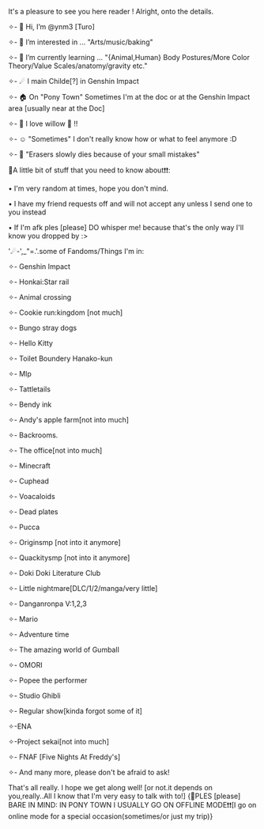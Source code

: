 It's a pleasure to see you here reader ! Alright, onto the details.

✧- 👋 Hi, I’m @ynm3 [Turo]

✧- 👀 I’m interested in ... "Arts/music/baking"

✧- 🌱 I’m currently learning ... "{Animal,Human} Body Postures/More Color Theory/Value Scales/anatomy/gravity etc."

✧- ☄ I main Childe[?] in Genshin Impact 

✧- 🏠 On "Pony Town" Sometimes I'm at the doc or at the Genshin Impact area [usually near at the Doc]

✧- 🌟 I love willow 🐇 !!

✧- ☺ "Sometimes" I don't really know how or what to feel anymore :D

✧- 🤯 "Erasers slowly dies because of your small mistakes"

📌A little bit of stuff that you need to know about❗❗: 

• I'm very random at times, hope you don't mind.

• I have my friend requests off and will not accept any unless I send one to you instead

• If I'm afk ples [please] DO whisper me! because that's the only way I'll know you dropped by :>

'☄-',_"=.'.some of Fandoms/Things I'm in:

✧-  Genshin Impact

✧- Honkai:Star rail

✧- Animal crossing

✧- Cookie run:kingdom [not much]

✧- Bungo stray dogs

✧- Hello Kitty

✧- Toilet Boundery Hanako-kun

✧- Mlp

✧- Tattletails

✧- Bendy ink

✧- Andy's apple farm[not into much]

✧- Backrooms.

✧- The office[not into much]

✧- Minecraft

✧- Cuphead

✧- Voacaloids

✧- Dead plates

✧- Pucca

✧- Originsmp [not into it anymore]

✧- Quackitysmp [not into it anymore]

✧- Doki Doki Literature Club

✧- Little nightmare[DLC/1/2/manga/very little]

✧- Danganronpa V:1,2,3

✧- Mario

✧- Adventure time

✧- The amazing world of Gumball

✧- OMORI

✧- Popee the performer

✧- Studio Ghibli 

✧- Regular show[kinda forgot some of it]

✧-ENA

✧-Project sekai[not into much]

✧- FNAF [Five Nights At Freddy's]

✧- And many more, please don't be afraid to ask!

That's all really. I hope we get along well! [or not.it depends on you,really..All I know that I'm very easy to talk with to!]
{📌PLES [please] BARE IN MIND: IN PONY TOWN I USUALLY GO ON OFFLINE MODE❗❗[I go on online mode for a special occasion(sometimes/or just my trip)}
